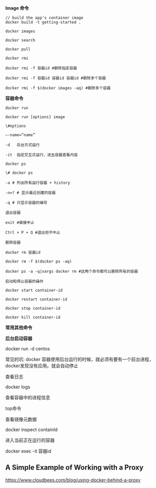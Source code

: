 **Image 命令**

```
// build the app's container image
docker build -t getting-started . 

docker images

docker search

docker pull

docker rmi

docker rmi -f 容器id #删除指定容器

docker rmi -f 容器id 容器id 容器id #删除多个容器

docker rmi -f $(docker images -aq) #删除多个容器
```

**容器命令**

```
docker run

docker run [options] image

\#options

—-name=“name” 

-d   后台方式运行

-it  指定交互式运行，进去容器查看内容

docker ps

\# docker ps 

-a # 列出所有运行容器 + history

-n=? # 显示最近创建的容器

-q # 只显示容器的编号

退出容器

exit #直接中止

Ctrl + P + Q #退出但不中止

删除容器

docker rm 容器id

docker rm -f $(docker ps -aq)

docker ps -a -q|xargs docker rm #这两个命令都可以删除所有的容器

启动和停止容器的操作

docker start container-id

docker restart container-id

docker stop container-id

docker kill container-id 
```



**常用其他命令**

**后台启动容器**

docker run -d centos

常见的坑: docker 容器使用后台运行的时候，就必须有要有一个前台进程， docker发现没有应用。就会自动停止

查看日志

docker logs

查看容器中的进程信息

top命令

查看镜像元数据

docker inspect containId

进入当前正在运行的容器

docker exec -it 容器id



## A Simple Example of Working with a Proxy

https://www.cloudbees.com/blog/using-docker-behind-a-proxy